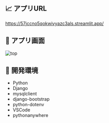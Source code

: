 ## :chart_with_upwards_trend: アプリURL

https://57jccno5qokwivyazc3als.streamlit.app/

## :fork_and_knife: アプリ画面

![top](https://github.com/user-attachments/assets/34f7c956-9ca9-4ff7-be92-ed04d8926754)

## :fork_and_knife: 開発環境 

- Python
- Django
- mysqlclient
- django-bootstrap
- python-dotenv
- VSCode
- pythonanywhere
